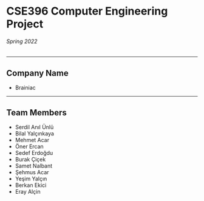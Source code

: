 # CSE396 Computer Engineering Project
###### Spring 2022
---

## Company Name
- Brainiac
---
## Team Members
- Serdil Anıl Ünlü
- Bilal Yalçınkaya
- Mehmet Acar
- Öner Ercan
- Sedef Erdoğdu
- Burak Çiçek
- Samet Nalbant
- Şehmus Acar
- Yeşim Yalçın
- Berkan Ekici
- Eray Alçin
